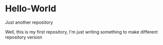 # Hello-World
Just another repository

Well, this is my first repository, I'm just writing something to make different repository version
